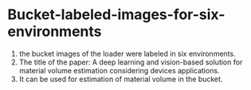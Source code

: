 # Bucket-labeled-images-for-six-environments
1. the bucket images of the loader were labeled in six environments.
2. The title of the paper: A deep learning and vision-based solution for material volume estimation considering devices applications.
3. It can be used for estimation of material volume in the bucket.
